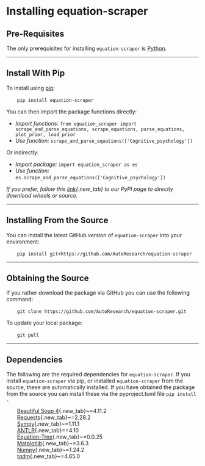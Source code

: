 
# Installing equation-scraper

## <b>Pre-Requisites</b>

The only prerequisites for installing `equation-scraper` is [Python](https://www.python.org/downloads/).

---

## <b>Install With Pip</b>

To install using [pip](https://pip.pypa.io/en/stable/cli/pip_download/):<br>

&emsp;&emsp;```pip install equation-scraper```

You can then import the package functions directly:

- <i>Import functions:</i> ```from equation_scraper import scrape_and_parse_equations, scrape_equations, parse_equations, plot_prior, load_prior```<br>
- <i>Use function:</i> ```scrape_and_parse_equations(['Cognitive_psychology'])```

Or indirectly: 

- <i>Import package:</i> ```import equation_scraper as es```<br>
- <i>Use function:</i> ```es.scrape_and_parse_equations(['Cognitive_psychology'])```

<i>If you prefer, follow this [link](https://pypi.org/project/equation-scraper/){.new_tab} to our PyPI page to directly download wheels or source.</i>

---

## <b>Installing From the Source</b>
You can install the latest GitHub version of `equation-scraper` into your environment:<br>

&emsp;&emsp;```pip install git+https://github.com/AutoResearch/equation-scraper```

---

## <b>Obtaining the Source</b>
If you rather download the package via GitHub you can use the following command:<br>

&emsp;&emsp;```git clone https://github.com/AutoResearch/equation-scraper.git```

To update your local package:

&emsp;&emsp;```git pull```

---

## <b>Dependencies</b>
The following are the required dependencies for `equation-scraper`. If you install `equation-scraper` via pip, or installed `equation-scraper` from the source, these are automatically installed. If you have obtained the package from the source you can install these via the pyproject.toml file ```pip install .```


&emsp;&emsp;[Beautiful Soup 4](https://pypi.org/project/beautifulsoup4/){.new_tab}~=4.11.2<br>
&emsp;&emsp;[Requests](https://pypi.org/project/requests/){.new_tab}~=2.28.2<br>
&emsp;&emsp;[Sympy](https://pypi.org/project/sympy/){.new_tab}~=1.11.1<br>
&emsp;&emsp;[ANTLR](https://pypi.org/project/antlr4-python3-runtime/){.new_tab}==4.10<br>
&emsp;&emsp;[Equation-Tree](https://pypi.org/project/equation-tree/){.new_tab}~=0.0.25<br>
&emsp;&emsp;[Matplotlib](https://pypi.org/project/matplotlib/){.new_tab}~=3.6.3<br>
&emsp;&emsp;[Numpy](https://pypi.org/project/numpy/){.new_tab}~=1.24.2<br>
&emsp;&emsp;[tqdm](https://pypi.org/project/tqdm/){.new_tab}~=4.65.0<br>
